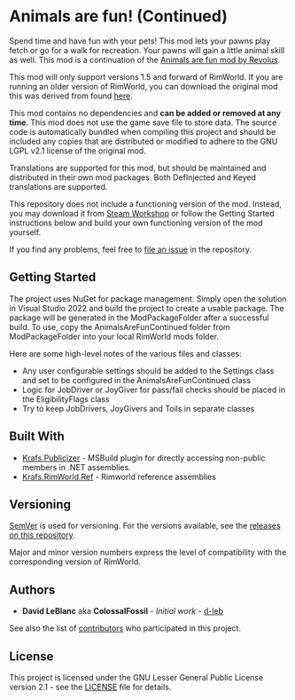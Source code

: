 # Animals are fun! (Continued)

Spend time and have fun with your pets! This mod lets your pawns play fetch or go for a walk for recreation. Your pawns
will gain a little animal skill as well. This mod is a continuation of the
[Animals are fun mod by Revolus](https://steamcommunity.com/sharedfiles/filedetails/?id=2108362126).

This mod will only support versions 1.5 and forward of RimWorld. If you are running an older version of RimWorld, you 
can download the original mod this was derived from found [here](https://steamcommunity.com/sharedfiles/filedetails/?id=2108362126).

This mod contains no dependencies and **can be added or removed at any time**. This mod does not use the game save file to
store data. The source code is automatically bundled when compiling this project and should be included any copies that
are distributed or modified to adhere to the GNU LGPL v2.1 license of the original mod.

Translations are supported for this mod, but should be maintained and distributed in their own mod packages. Both DefInjected
and Keyed translations are supported.

This repository does not include a functioning version of the mod. Instead, you may download it from
[Steam Workshop](https://steamcommunity.com/sharedfiles/filedetails/?id=3245454244) or follow the Getting Started
instructions below and build your own functioning version of the mod yourself.

If you find any problems, feel free to [file an issue](https://github.com/ColossalFossilGames/AnimalsAreFunContinued/issues)
in the repository.

## Getting Started

The project uses NuGet for package management. Simply open the solution in Visual Studio 2022 and build the project to
create a usable package. The package will be generated in the ModPackageFolder after a successful build. To use, copy the
AnimalsAreFunContinued folder from ModPackageFolder into your local RimWorld mods folder.

Here are some high-level notes of the various files and classes:

- Any user configurable settings should be added to the Settings class and set to be configured in the AnimalsAreFunContinued class
- Logic for JobDriver or JoyGiver for pass/fail checks should be placed in the EligibilityFlags class
- Try to keep JobDrivers, JoyGivers and Toils in separate classes

## Built With

- [Krafs.Publicizer](https://github.com/krafs/Publicizer/) - MSBuild plugin for directly accessing non-public members in .NET assemblies.
- [Krafs.RimWorld.Ref](https://github.com/krafs/RimRef/) - Rimworld reference assemblies

## Versioning

[SemVer](http://semver.org/) is used for versioning. For the versions available, see the
[releases on this repository](https://github.com/ColossalFossilGames/AnimalsAreFunContinued/releases).

Major and minor version numbers express the level of compatibility with the corresponding version of RimWorld.

## Authors

- **David LeBlanc** aka **ColossalFossil** - _Initial work_ - [d-leb](https://github.com/d-leb)

See also the list of [contributors](https://github.com/ColossalFossilGames/AnimalsAreFunContinued/graphs/contributors)
who participated in this project.

## License

This project is licensed under the GNU Lesser General Public License version 2.1 - see the [LICENSE](LICENSE)
file for details.